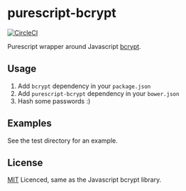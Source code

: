 # purescript-bcrypt

[![CircleCI](https://circleci.com/gh/lpil/purescript-bcrypt.svg?style=shield)](https://circleci.com/gh/lpil/purescript-bcrypt)

Purescript wrapper around Javascript [bcrypt](https://www.npmjs.com/package/bcrypt).


## Usage

1. Add `bcrypt` dependency in your `package.json`
2. Add `purescript-bcrypt` dependency in your `bower.json`
3. Hash some passwords :)


## Examples

See the test directory for an example.


## License

[MIT](LICENCE) Licenced, same as the Javascript bcrypt library.

